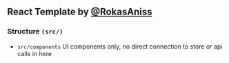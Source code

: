 ## React Template by [@RokasAniss](https://github.com/RokasAniss)

### Structure `(src/)`

- `src/components` UI components only, no direct connection to store or api calls in here
